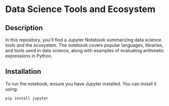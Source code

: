 # Data Science Tools and Ecosystem

## Description

In this repository, you'll find a Jupyter Notebook summarizing data science tools and the ecosystem. The notebook covers popular languages, libraries, and tools used in data science, along with examples of evaluating arithmetic expressions in Python.

## Installation

To run the notebook, ensure you have Jupyter installed. You can install it using:

```bash
pip install jupyter
